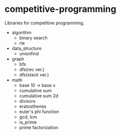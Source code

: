 # competitive-programming
Libraries for competitive programming.

- algorithm
  - binary search
  - rle
- data_structure
  - unionfind
- graph
  - bfs
  - dfs(rec ver.)
  - dfs(stack ver.)
- math
  - base 10 -> base x
  - cumulative sum
  - cumulative sum 2d
  - divisors
  - eratosthenes
  - euler's phi function
  - gcd, lcm
  - is_prime
  - prime factorization
